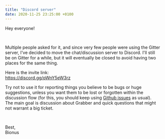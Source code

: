 ```yaml
---
title: "Discord server"
date: 2020-11-25 23:25:00 +0100
---
```



Hey everyone!

&nbsp;

Multiple people asked for it, and since very few people were using the Gitter server, I've decided to move the chat/discussion server to Discord. I'll still be on Gitter for a while, but it will eventually be closed to avoid having two places for the same thing.

<!--more-->

Here is the invite link:  
<https://discord.gg/pWnY5eW3rz>

Try not to use it for reporting things you believe to be bugs or huge suggestions, unless you want them to be lost or forgotten within the discussion flow (for this, you should keep using [Github issues](https://github.com/Bionus/imgbrd-grabber/issues) as usual). The main goal is discussion about Grabber and quick questions that might not warrant a big ticket.

&nbsp;

Best,  
Bionus